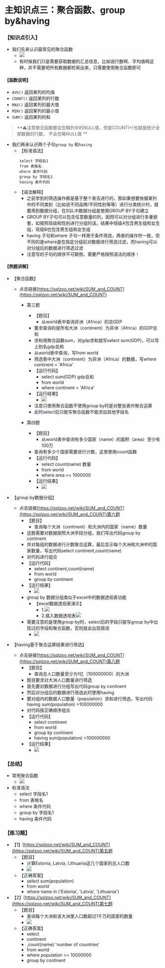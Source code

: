 # 主知识点三：聚合函数、group by&having

### 【知识点引入】  

-   我们先来认识最常见的聚合函数  
	-   ![](https://api2.mubu.com/v3/document_image/b177d83e-4777-4d7d-a8f5-18dbae636214-9404487.jpg)  
	-   有时候我们只是需要获取数据的汇总信息，比如说行数啊、平均值啊这种，并不需要吧所有数据都检索出来，只需要使用聚合函数即可  


#### 【函数说明】  
-   `AVG()` 返回某列的均值  
-   `COUNT()` 返回某列的行数  
-   `MAX()` 返回某列的最大值  
-   `MIN()` 返回某列的最小值  
-   `SUM()` 返回某列的和  

 
> **⚠注意聚合函数都会忽略列中的NULL值，但是COUNT(*)也就是统计全部数据的行数，
> 不会忽略NULL值  **

-   我们再来认识两个子句`group by` 和`having` 
	-   【标准语法】  
		```mysql
		select 字段名1  
		from 表格名  
		where 条件代码
		group by 字段名1  
		having 条件代码  
		```
	-   【语法解释】  
		-   之前学到的筛选操作都是基于整个表去进行的，那如果想要依据某列中的不同类别（比如说不同品牌/不同性别等等）进行分类统计时，就要用到数据分组，在SQL中数据分组是使用GROUP BY子句建立  
		-   GROUP BY子句可以包含任意数量的列，因而可以对分组进行多重嵌套，如按照班级和性别进行分组的话，结果中班级A包含男生组和女生组，班级B也包含男生组和女生组  
		-   having 子句和where 子句一样用于条件筛选，两者的操作符一致，但不同的是where是在指定分组前对数据进行筛选过滤，而having可以对分组后的数据进行筛选过滤  
		-   注意写的子句的顺序不可颠倒，需要严格按照语法的顺序！  


#### 【例题讲解】  
-   【聚合函数】  
	-   点击链接[https://sqlzoo.net/wiki/SUM_and_COUNT](https://sqlzoo.net/wiki/SUM_and_COUNT)  

		-   第三题  

			-   【题目】  
				-   从world表中查询非洲（Africa）的总GDP  
			-   要求查询的是所有大洲（continent）为非洲（Africa）的GDP总和  
			-   求和用聚合函数sum，对gdp求和就写select sum(GDP)，可以写上别名gdp总和  
			-   从world表中查询，写from world  
			-   筛选表中大洲（continent）为非洲（Africa）的数据，写where continent = 'Africa'  
			-   【运行代码】  
				-   select sum(GDP) gdp总和  
				-   from world  
				-   where continent = 'Africa'  
			-   【运行结果】  
				-   ![](https://api2.mubu.com/v3/document_image/b3a055f1-7659-47b9-9b41-f0ebf5482ae0-9404487.jpg)  
			-   注意只使用聚合函数不使用group by时是对整张表作聚合运算  
			-   此时select后只能写聚合函数不能添加其他字段名  
		-   第四题  
			-   【题目】  
				-   从world表中查询有多少国家（name）的面积（area）至少有100万  
			-   查询有多少个国家需要进行计数，这里使用count函数  
			-   【运行代码】  
				-   select count(name) 数量  
				-   from world  
				-   where area >= 1000000  
			-   【运行结果】  
				-   ![](https://api2.mubu.com/v3/document_image/adf565b8-733d-4028-989a-37437ef172fb-9404487.jpg)  


-   【group by数据分组】  
	-   点击链接[https://sqlzoo.net/wiki/SUM_and_COUNT](https://sqlzoo.net/wiki/SUM_and_COUNT)第六题  
		-   【题目】  
			-   查询每个大洲（continent）和大洲内的国家（name）数量  
		-   这题需要对数据按照大洲字段分组，我们写出代码group by continent  
		-   并对每组的数据进行计数聚合运算，最后显示每个大洲和大洲中的国家数量，写出代码select continent,count(name)  
		-   对代码进行组合  
		-   【运行代码】  
			-   select continent,count(name)  
			-   from world  
			-   group by continent  
		-   【运行结果】  
			-   ![](https://api2.mubu.com/v3/document_image/5f630bcd-cba0-46a4-9c75-45afa898ec75-9404487.jpg)  
		-   group by 数据分组类似于excel中的数据透视表功能  
			-   【excel数据透视表演示】  
				-   1.![](https://api2.mubu.com/v3/document_image/34629583-9456-45a2-b5ce-e34482bd22de-9404487.jpg)  
				-   2.插入数据透视表![](https://api2.mubu.com/v3/document_image/96a2c163-b863-4e10-adaf-45b22a7c7a4b-9404487.jpg)  
		-   需要注意的是使用group by时，select后的字段只能写group by中出现过的字段和聚合函数，否则就会出现错误  
			-   ![](https://api2.mubu.com/v3/document_image/2da982de-7810-4d09-899c-8447d7e68eda-9404487.jpg)  
-   【having基于聚合运算结果进行筛选】  
	-   点击链接[https://sqlzoo.net/wiki/SUM_and_COUNT](https://sqlzoo.net/wiki/SUM_and_COUNT)第八题  
		-   【题目】  
			-   查询总人口数量至少为1亿（100000000）的大洲  
		-   题目要求对大洲人口数量进行筛选  
		-   首先要对数据进行分组写出代码group by continent  
		-   然后对分组后的数据进行筛选此时使用having  
		-   要对组内的数据人口数量（population）求和进行筛选，写出代码 having sum(population) >100000000  
		-   对代码按正确顺序组合  
		-   【运行代码】  
			-   select continent  
			-   from world  
			-   group by continent 
			-   having sum(population) >100000000  
		-   【运行结果】  
			-   ![](https://api2.mubu.com/v3/document_image/6c29a459-cb3c-498f-a6a4-d106773a1833-9404487.jpg)  


### 【总结】  
-   常用聚合函数  
	-   ![](https://api2.mubu.com/v3/document_image/b177d83e-4777-4d7d-a8f5-18dbae636214-9404487.jpg)  
-   标准语法  
	-   select 字段名1  
	-   from 表格名  
	-   where 条件代码
	-   group by 字段名1  
	-   having 条件代码  
### 【练习题】  
-   【1】[https://sqlzoo.net/wiki/SUM_and_COUNT](https://sqlzoo.net/wiki/SUM_and_COUNT)第五题  
	-   【题目】  
		-   计算Estonia, Latvia, Lithuania这几个国家的总人口数  
		-   ![](https://api2.mubu.com/v3/document_image/7198bc3d-727d-429d-ab72-edbc56cf84e8-9404487.jpg)  
	-   【正确答案】  
		-   select sum(population)  
		-   from world  
		-   where name in ('Estonia', 'Latvia', 'Lithuania')  
-   【2】[https://sqlzoo.net/wiki/SUM_and_COUNT](https://sqlzoo.net/wiki/SUM_and_COUNT)第七题  
	-   【题目】  
		-   查询每个大洲和该大洲里人口数超过1千万的国家的数量  
		-   ![](https://api2.mubu.com/v3/document_image/0cb85c66-2e7e-449f-8867-f3f49d8daefa-9404487.jpg)  
	-   【正确答案】  
		-   select  
		-   continent  
		-   ,count(name) 'number of countries'  
		-   from world  
		-   where population >= 10000000  
		-   group by continent